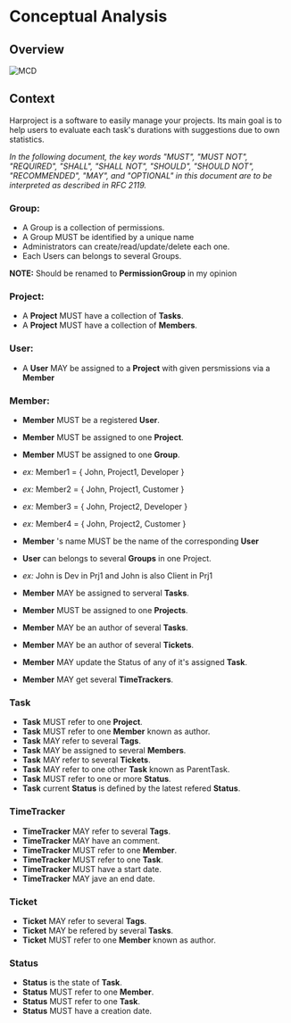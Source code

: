 # Conceptual Analysis


## Overview
![MCD](https://raw.githubusercontent.com/kkuetnet/Harproject/develop/src/Harproject/AppBundle/Resources/doc/MCD.png)

## Context
Harproject is a software to easily manage your projects. Its main goal is to help users to evaluate each task's durations with suggestions due to own statistics. 

*In the following document, the key words "MUST", "MUST NOT", "REQUIRED", "SHALL", "SHALL NOT", "SHOULD", "SHOULD NOT", "RECOMMENDED", "MAY", and "OPTIONAL" in this document are to be interpreted as described in RFC 2119.*

### Group: 
- A Group is a collection of permissions.
- A Group MUST be identified by a unique name
- Administrators can create/read/update/delete each one.
- Each Users can belongs to several Groups.

**NOTE:** Should be renamed to **PermissionGroup** in my opinion

### Project:
- A **Project** MUST have a collection of **Tasks**.
- A **Project** MUST have a collection of **Members**.

### User:
- A **User** MAY be assigned to a **Project** with given persmissions via a **Member**

### Member:
- **Member** MUST be a registered **User**.
- **Member** MUST be assigned to one **Project**.
- **Member** MUST be assigned to one  **Group**.
 - *ex:* Member1 = { John, Project1, Developer }
 - *ex:* Member2 = { John, Project1, Customer }
 - *ex:* Member3 = { John, Project2, Developer }
 - *ex:* Member4 = { John, Project2, Customer }
- **Member** 's name MUST be the name of the corresponding **User**

- **User** can belongs to several **Groups** in one Project.
 - *ex:* John is Dev in Prj1 and John is also Client in Prj1

- **Member** MAY be assigned to serveral **Tasks**.
- **Member** MUST be assigned to one **Projects**.
- **Member** MAY be an author of several **Tasks**.
- **Member** MAY be an author of several **Tickets**. 
- **Member** MAY update the Status of any of it's assigned **Task**.
- **Member** MAY get several **TimeTrackers**. 

### Task
- **Task** MUST refer to one **Project**.
- **Task** MUST refer to one **Member** known as author.
- **Task** MAY refer to several **Tags**.
- **Task** MAY be assigned to several **Members**.
- **Task** MAY refer to several **Tickets**.
- **Task** MAY refer to one other **Task** known as ParentTask.
- **Task** MUST refer to one or more **Status**.
- **Task** current **Status** is defined by the latest refered **Status**.

### TimeTracker
- **TimeTracker** MAY refer to several **Tags**.
- **TimeTracker** MAY have an comment.
- **TimeTracker** MUST refer to one **Member**.
- **TimeTracker** MUST refer to one **Task**.
- **TimeTracker** MUST have a start date.
- **TimeTracker** MAY jave an end date.

### Ticket
- **Ticket** MAY refer to several **Tags**.
- **Ticket** MAY be refered by several **Tasks**.
- **Ticket** MUST refer to one **Member** known as author.

### Status
- **Status** is the state of **Task**.
- **Status** MUST refer to one **Member**.
- **Status** MUST refer to one **Task**.
- **Status** MUST have a creation date.
